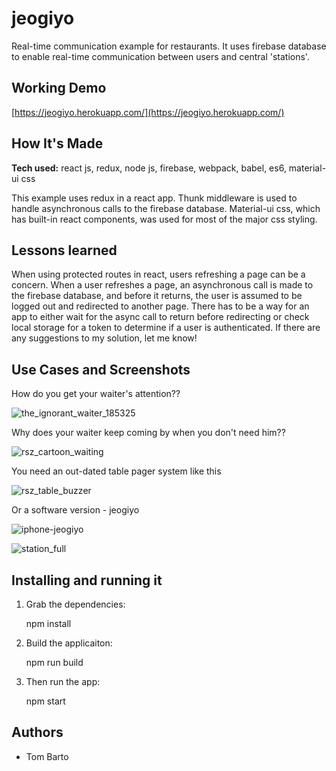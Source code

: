 # jeogiyo 
Real-time communication example for restaurants. It uses firebase database to enable real-time communication between users and central 'stations'.

## Working Demo
[https://jeogiyo.herokuapp.com/](https://jeogiyo.herokuapp.com/)

## How It's Made
**Tech used:** react js, redux, node js, firebase, webpack, babel, es6, material-ui css

This example uses redux in a react app. Thunk middleware is used to handle asynchronous calls to the firebase database. Material-ui css, which has built-in react components, was used for most of the major css styling.

## Lessons learned
When using protected routes in react, users refreshing a page can be a concern. When a user refreshes a page, an asynchronous call is made to the firebase database, and before it returns, the user is assumed to be logged out and redirected to another page. There has to be a way for an app to either wait for the async call to return before redirecting or check local storage for a token to determine if a user is authenticated. If there are any suggestions to my solution, let me know!

## Use Cases and Screenshots
How do you get your waiter's attention??

![the_ignorant_waiter_185325](https://cloud.githubusercontent.com/assets/9302397/23676251/1bb6bc68-034a-11e7-8c66-cdb72789ae1c.jpg)

Why does your waiter keep coming by when you don't need him??

![rsz_cartoon_waiting](https://cloud.githubusercontent.com/assets/9302397/23676969/5aa2d0f4-034c-11e7-97d0-5ccbf15a9d9a.jpg)

You need an out-dated table pager system like this

![rsz_table_buzzer](https://cloud.githubusercontent.com/assets/9302397/23677277/7ef91a48-034d-11e7-8b7a-371a6f1e008f.jpg)

Or a software version - jeogiyo

![iphone-jeogiyo](https://cloud.githubusercontent.com/assets/9302397/23678361/d0e89352-0351-11e7-8cd4-9a077b718159.png)

![station_full](https://cloud.githubusercontent.com/assets/9302397/23678352/caba8abc-0351-11e7-930c-e8be6ec64bec.png)

## Installing and running it

1. Grab the dependencies:

	npm install

2. Build the applicaiton:

	npm run build

3. Then run the app:

	npm start

## Authors
- Tom Barto




